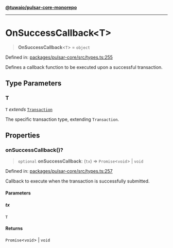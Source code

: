 [**@tuwaio/pulsar-core-monorepo**](../../../README.md)

***

# OnSuccessCallback\<T\>

> **OnSuccessCallback**\<`T`\> = `object`

Defined in: [packages/pulsar-core/src/types.ts:255](https://github.com/TuwaIO/pulsar-core/blob/698c5eb23be9ded1ac04d2ceef0aaddf6f1229e1/packages/pulsar-core/src/types.ts#L255)

Defines a callback function to be executed upon a successful transaction.

## Type Parameters

### T

`T` *extends* [`Transaction`](Transaction.md)

The specific transaction type, extending `Transaction`.

## Properties

### onSuccessCallback()?

> `optional` **onSuccessCallback**: (`tx`) => `Promise`\<`void`\> \| `void`

Defined in: [packages/pulsar-core/src/types.ts:257](https://github.com/TuwaIO/pulsar-core/blob/698c5eb23be9ded1ac04d2ceef0aaddf6f1229e1/packages/pulsar-core/src/types.ts#L257)

Callback to execute when the transaction is successfully submitted.

#### Parameters

##### tx

`T`

#### Returns

`Promise`\<`void`\> \| `void`
